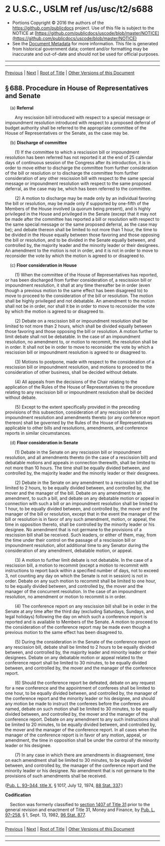 ---
---

# 2 U.S.C., USLM ref /us/usc/t2/s688

* Portions Copyright © 2016 the authors of the https://github.com/publicdocs project.
  Use of this file is subject to the NOTICE at [https://github.com/publicdocs/uscode/blob/master/NOTICE](https://github.com/publicdocs/uscode/blob/master/NOTICE)
* See the [Document Metadata](././../../../../..//README.md) for more information.
  This file is generated from historical government data; content and/or formatting may be inaccurate and out-of-date and should not be used for official purposes.

----------
----------

[Previous](./../../../../..//us/usc/t2/ch17B/schII/m__us_usc_t2_s687.md) | [Next](./../../../../..//us/usc/t2/ch17B/schIII/m__us_usc_t2_ch17B_schIII.md) | [Root of Title](./../../../../../) | [Other Versions of this Document](https://publicdocs.github.io/go/links?ns=uslm&ref=%2Fus%2Fusc%2Ft2%2Fs688)

## § 688. Procedure in House of Representatives and Senate

    (a) __Referral__ 

        Any rescission bill introduced with respect to a special message or impoundment resolution introduced with respect to a proposed deferral of budget authority shall be referred to the appropriate committee of the House of Representatives or the Senate, as the case may be.

    (b) __Discharge of committee__ 

        (1) If the committee to which a rescission bill or impoundment resolution has been referred has not reported it at the end of 25 calendar days of continuous session of the Congress after its introduction, it is in order to move either to discharge the committee from further consideration of the bill or resolution or to discharge the committee from further consideration of any other rescission bill with respect to the same special message or impoundment resolution with respect to the same proposed deferral, as the case may be, which has been referred to the committee.

        (2) A motion to discharge may be made only by an individual favoring the bill or resolution, may be made only if supported by one-fifth of the Members of the House involved (a quorum being present), and is highly privileged in the House and privileged in the Senate (except that it may not be made after the committee has reported a bill or resolution with respect to the same special message or the same proposed deferral, as the case may be); and debate thereon shall be limited to not more than 1 hour, the time to be divided in the House equally between those favoring and those opposing the bill or resolution, and to be divided in the Senate equally between, and controlled by, the majority leader and the minority leader or their designees. An amendment to the motion is not in order, and it is not in order to move to reconsider the vote by which the motion is agreed to or disagreed to.

    (c) __Floor consideration in House__ 

        (1) When the committee of the House of Representatives has reported, or has been discharged from further consideration of, a rescission bill or impoundment resolution, it shall at any time thereafter be in order (even though a previous motion to the same effect has been disagreed to) to move to proceed to the consideration of the bill or resolution. The motion shall be highly privileged and not debatable. An amendment to the motion shall not be in order, nor shall it be in order to move to reconsider the vote by which the motion is agreed to or disagreed to.

        (2) Debate on a rescission bill or impoundment resolution shall be limited to not more than 2 hours, which shall be divided equally between those favoring and those opposing the bill or resolution. A motion further to limit debate shall not be debatable. In the case of an impoundment resolution, no amendment to, or motion to recommit, the resolution shall be in order. It shall not be in order to move to reconsider the vote by which a rescission bill or impoundment resolution is agreed to or disagreed to.

        (3) Motions to postpone, made with respect to the consideration of a rescission bill or impoundment resolution, and motions to proceed to the consideration of other business, shall be decided without debate.

        (4) All appeals from the decisions of the Chair relating to the application of the Rules of the House of Representatives to the procedure relating to any rescission bill or impoundment resolution shall be decided without debate.

        (5) Except to the extent specifically provided in the preceding provisions of this subsection, consideration of any rescission bill or impoundment resolution and amendments thereto (or any conference report thereon) shall be governed by the Rules of the House of Representatives applicable to other bills and resolutions, amendments, and conference reports in similar circumstances.

    (d) __Floor consideration in Senate__ 

        (1) Debate in the Senate on any rescission bill or impoundment resolution, and all amendments thereto (in the case of a rescission bill) and debatable motions and appeals in connection therewith, shall be limited to not more than 10 hours. The time shall be equally divided between, and controlled by, the majority leader and the minority leader or their designees.

        (2) Debate in the Senate on any amendment to a rescission bill shall be limited to 2 hours, to be equally divided between, and controlled by, the mover and the manager of the bill. Debate on any amendment to an amendment, to such a bill, and debate on any debatable motion or appeal in connection with such a bill or an impoundment resolution shall be limited to 1 hour, to be equally divided between, and controlled by, the mover and the manager of the bill or resolution, except that in the event the manager of the bill or resolution is in favor of any such amendment, motion, or appeal, the time in opposition thereto, shall be controlled by the minority leader or his designee. No amendment that is not germane to the provisions of a rescission bill shall be received. Such leaders, or either of them, may, from the time under their control on the passage of a rescission bill or impoundment resolution, allot additional time to any Senator during the consideration of any amendment, debatable motion, or appeal.

        (3) A motion to further limit debate is not debatable. In the case of a rescission bill, a motion to recommit (except a motion to recommit with instructions to report back within a specified number of days, not to exceed 3, not counting any day on which the Senate is not in session) is not in order. Debate on any such motion to recommit shall be limited to one hour, to be equally divided between, and controlled by, the mover and the manager of the concurrent resolution. In the case of an impoundment resolution, no amendment or motion to recommit is in order.

        (4) The conference report on any rescission bill shall be in order in the Senate at any time after the third day (excluding Saturdays, Sundays, and legal holidays) following the day on which such a conference report is reported and is available to Members of the Senate. A motion to proceed to the consideration of the conference report may be made even though a previous motion to the same effect has been disagreed to.

        (5) During the consideration in the Senate of the conference report on any rescission bill, debate shall be limited to 2 hours to be equally divided between, and controlled by, the majority leader and minority leader or their designees. Debate on any debatable motion or appeal related to the conference report shall be limited to 30 minutes, to be equally divided between, and controlled by, the mover and the manager of the conference report.

        (6) Should the conference report be defeated, debate on any request for a new conference and the appointment of conferees shall be limited to one hour, to be equally divided between, and controlled by, the manager of the conference report and the minority leader or his designee, and should any motion be made to instruct the conferees before the conferees are named, debate on such motion shall be limited to 30 minutes, to be equally divided between, and controlled by, the mover and the manager of the conference report. Debate on any amendment to any such instructions shall be limited to 20 minutes, to be equally divided between, and controlled by, the mover and the manager of the conference report. In all cases when the manager of the conference report is in favor of any motion, appeal, or amendment, the time in opposition shall be under the control of the minority leader or his designee.

        (7) In any case in which there are amendments in disagreement, time on each amendment shall be limited to 30 minutes, to be equally divided between, and controlled by, the manager of the conference report and the minority leader or his designee. No amendment that is not germane to the provisions of such amendments shall be received.

([Pub. L. 93–344, title X][/us/pl/93/344/tX], § 1017, July 12, 1974, [88 Stat. 337][/us/stat/88/337].)

 __Codification__ 

    Section was formerly classified to [section 1407 of Title 31][/us/usc/t31/s1407] prior to the general revision and enactment of Title 31, Money and Finance, by [Pub. L. 97–258][/us/pl/97/258], § 1, Sept. 13, 1982, [96 Stat. 877][/us/stat/96/877].

----------

[Previous](./../../../../..//us/usc/t2/ch17B/schII/m__us_usc_t2_s687.md) | [Next](./../../../../..//us/usc/t2/ch17B/schIII/m__us_usc_t2_ch17B_schIII.md) | [Root of Title](./../../../../../) | [Other Versions of this Document](https://publicdocs.github.io/go/links?ns=uslm&ref=%2Fus%2Fusc%2Ft2%2Fs688)

----------
----------

[/us/pl/93/344/tX]: https://publicdocs.github.io/go/links?ns=uslm&ref=%2Fus%2Fpl%2F93%2F344%2FtX
[/us/stat/88/337]: https://publicdocs.github.io/go/links?ns=uslm&ref=%2Fus%2Fstat%2F88%2F337
[/us/usc/t31/s1407]: https://publicdocs.github.io/go/links?ns=uslm&ref=%2Fus%2Fusc%2Ft31%2Fs1407
[/us/pl/97/258]: https://publicdocs.github.io/go/links?ns=uslm&ref=%2Fus%2Fpl%2F97%2F258
[/us/stat/96/877]: https://publicdocs.github.io/go/links?ns=uslm&ref=%2Fus%2Fstat%2F96%2F877


